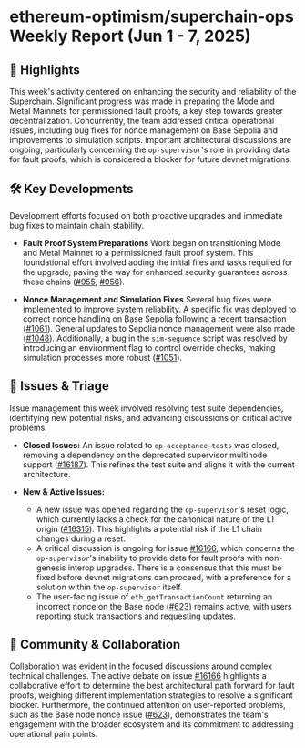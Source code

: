 # ethereum-optimism/superchain-ops Weekly Report (Jun 1 - 7, 2025)

## 🚀 Highlights
This week's activity centered on enhancing the security and reliability of the Superchain. Significant progress was made in preparing the Mode and Metal Mainnets for permissioned fault proofs, a key step towards greater decentralization. Concurrently, the team addressed critical operational issues, including bug fixes for nonce management on Base Sepolia and improvements to simulation scripts. Important architectural discussions are ongoing, particularly concerning the `op-supervisor`'s role in providing data for fault proofs, which is considered a blocker for future devnet migrations.

## 🛠️ Key Developments
Development efforts focused on both proactive upgrades and immediate bug fixes to maintain chain stability.

- **Fault Proof System Preparations**
  Work began on transitioning Mode and Metal Mainnet to a permissioned fault proof system. This foundational effort involved adding the initial files and tasks required for the upgrade, paving the way for enhanced security guarantees across these chains ([#955](https://github.com/ethereum-optimism/superchain-ops/pull/955), [#956](https://github.com/ethereum-optimism/superchain-ops/pull/956)).

- **Nonce Management and Simulation Fixes**
  Several bug fixes were implemented to improve system reliability. A specific fix was deployed to correct nonce handling on Base Sepolia following a recent transaction ([#1061](https://github.com/ethereum-optimism/superchain-ops/pull/1061)). General updates to Sepolia nonce management were also made ([#1048](https://github.com/ethereum-optimism/superchain-ops/pull/1048)). Additionally, a bug in the `sim-sequence` script was resolved by introducing an environment flag to control override checks, making simulation processes more robust ([#1051](https://github.com/ethereum-optimism/superchain-ops/pull/1051)).

## 🐛 Issues & Triage
Issue management this week involved resolving test suite dependencies, identifying new potential risks, and advancing discussions on critical active problems.

- **Closed Issues:**
  An issue related to `op-acceptance-tests` was closed, removing a dependency on the deprecated supervisor multinode support ([#16187](https://github.com/ethereum-optimism/superchain-ops/issues/16187)). This refines the test suite and aligns it with the current architecture.

- **New & Active Issues:**
  - A new issue was opened regarding the `op-supervisor`'s reset logic, which currently lacks a check for the canonical nature of the L1 origin ([#16315](https://github.com/ethereum-optimism/superchain-ops/issues/16315)). This highlights a potential risk if the L1 chain changes during a reset.
  - A critical discussion is ongoing for issue [#16166](https://github.com/ethereum-optimism/superchain-ops/issues/16166), which concerns the `op-supervisor`'s inability to provide data for fault proofs with non-genesis interop upgrades. There is a consensus that this must be fixed before devnet migrations can proceed, with a preference for a solution within the `op-supervisor` itself.
  - The user-facing issue of `eth_getTransactionCount` returning an incorrect nonce on the Base node ([#623](https://github.com/ethereum-optimism/superchain-ops/issues/623)) remains active, with users reporting stuck transactions and requesting updates.

## 💬 Community & Collaboration
Collaboration was evident in the focused discussions around complex technical challenges. The active debate on issue [#16166](https://github.com/ethereum-optimism/superchain-ops/issues/16166) highlights a collaborative effort to determine the best architectural path forward for fault proofs, weighing different implementation strategies to resolve a significant blocker. Furthermore, the continued attention on user-reported problems, such as the Base node nonce issue ([#623](https://github.com/ethereum-optimism/superchain-ops/issues/623)), demonstrates the team's engagement with the broader ecosystem and its commitment to addressing operational pain points.